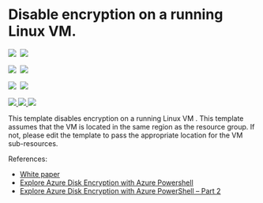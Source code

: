# Disable encryption on a running Linux VM. 

<IMG SRC="https://azbotstorage.blob.core.windows.net/badges/201-decrypt-running-linux-vm/PublicLastTestDate.svg" />&nbsp;
<IMG SRC="https://azbotstorage.blob.core.windows.net/badges/201-decrypt-running-linux-vm/PublicDeployment.svg" />&nbsp;

<IMG SRC="https://azbotstorage.blob.core.windows.net/badges/201-decrypt-running-linux-vm/FairfaxLastTestDate.svg" />&nbsp;
<IMG SRC="https://azbotstorage.blob.core.windows.net/badges/201-decrypt-running-linux-vm/FairfaxDeployment.svg" />&nbsp;

<IMG SRC="https://azbotstorage.blob.core.windows.net/badges/201-decrypt-running-linux-vm/BestPracticeResult.svg" />&nbsp;
<IMG SRC="https://azbotstorage.blob.core.windows.net/badges/201-decrypt-running-linux-vm/CredScanResult.svg" />&nbsp;

<a href="https://portal.azure.com/#create/Microsoft.Template/uri/https%3A%2F%2Fraw.githubusercontent.com%2FAzure%2Fazure-quickstart-templates%2Fmaster%2F201-decrypt-running-linux-vm%2Fazuredeploy.json" target="_blank">
    <img src="http://azuredeploy.net/deploybutton.png"/>
</a>
<a href="https://portal.azure.us/#create/Microsoft.Template/uri/https%3A%2F%2Fraw.githubusercontent.com%2FAzure%2Fazure-quickstart-templates%2Fmaster%2F201-decrypt-running-linux-vm%2Fazuredeploy.json" target="_blank">
    <img src="http://azuredeploy.net/AzureGov.png"/>
</a>
<a href="https://portal.azure.com/#create/Microsoft.Template/uri/https%3A%2F%2Fraw.githubusercontent.com%2FAzure%2Fazure-quickstart-templates%2Fmaster%2F201-decrypt-running-linux-vm%2Fazuredeploy.json" target="_blank">
    <img src="http://armviz.io/visualizebutton.png"/>
</a>

This template disables encryption on a running Linux VM . This template assumes that the VM is located in the same region as the resource group. If not, please edit the template to pass the appropriate location for the VM sub-resources.

References:

- [White paper](https://azure.microsoft.com/en-us/documentation/articles/azure-security-disk-encryption/)
- [Explore Azure Disk Encryption with Azure Powershell](https://blogs.msdn.microsoft.com/azuresecurity/2015/11/16/explore-azure-disk-encryption-with-azure-powershell/)
- [Explore Azure Disk Encryption with Azure PowerShell – Part 2](http://blogs.msdn.com/b/azuresecurity/archive/2015/11/21/explore-azure-disk-encryption-with-azure-powershell-part-2.aspx)
